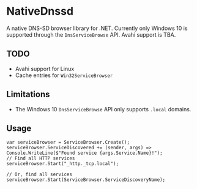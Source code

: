 # NativeDnssd
A native DNS-SD browser library for .NET. Currently only Windows 10 is supported through the `DnsServiceBrowse` API.
Avahi support is TBA.

## TODO
* Avahi support for Linux
* Cache entries for `Win32ServiceBrowser`

## Limitations
* The Windows 10 `DnsServiceBrowse` API only supports `.local` domains.

## Usage

    var serviceBrowser = ServiceBrowser.Create();
    serviceBrowser.ServiceDiscovered += (sender, args) => Console.WriteLine($"Found service {args.Service.Name}!");
    // Find all HTTP services
    serviceBrowser.Start("_http._tcp.local");

    // Or, find all services
    serviceBrowser.Start(ServiceBrowser.ServiceDiscoveryName);
